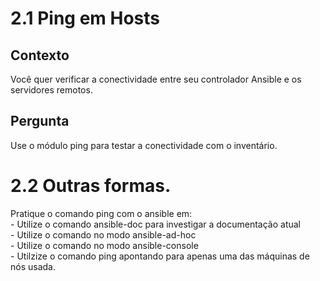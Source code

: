 # 2.1 Ping em Hosts

## Contexto
Você quer verificar a conectividade entre seu controlador Ansible e os servidores remotos.

## Pergunta
Use o módulo ping para testar a conectividade com o inventário.

# 2.2 Outras formas.
Pratique o comando ping com o ansible em:  
    - Utilize o comando ansible-doc para investigar a documentação atual  
    - Utilize o comando no modo ansible-ad-hoc  
    - Utilize o comando no modo ansible-console  
    - Utilzize o comando ping apontando para apenas uma das máquinas de nós usada.  
